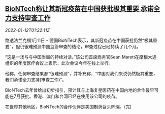 <!--1641951063000-->
[BioNTech称让其新冠疫苗在中国获批极其重要 承诺全力支持审查工作](https://cn.reuters.com/article/germany-biontech-vaccine-china-0112-idCNKBS2JM02X)
------

<div><i>2022-01-12T01:22:11Z</i></div><p>路透法兰克福1月11日 - 德国BioNTech表示，其新冠疫苗在中国获批仍然“极其重要”，但仍很难预测中国监管审查的结论，审查过程已经持续了几个月。</p><p>“这是一场与与中国当局的持续对话，”该公司首席商务官Sean Marett在摩根大通组织的年度医疗会议上表示，此次会议今年在线上举行。</p><p>他称，任何审查结果都“很难预测”，并补充称，“中国对我们来说仍然极其重要，我们承诺全力支持(审查工作)”。</p><p>BioNTech去年曾给出初步指引，预计其与上海复星医药在中国内地的合作最早可能在7月获批。香港、澳门和台湾已经在使用该公司的疫苗。</p><p>在世界其他地区，BioNTech的合作伙伴是美国制药巨头辉瑞。(完)</p>
